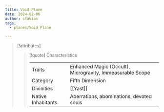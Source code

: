 ```yaml
---
title: Void Plane
date: 2024-02-06
author: sfakias
tags:
  - planes/Void Plane

---
```

> [!attributes]
> 
> > [!quote] Characteristics
> >
> > | | |
> > | --- | --- |
> > | Traits |  Enhanced Magic (Occult), Microgravity, Immeasurable Scope |
> > | Category |  Fifth Dimension |
> > | Divinities |  [[Yast]] |
> > | Native Inhabitants |  Aberrations, abominations, devoted souls |